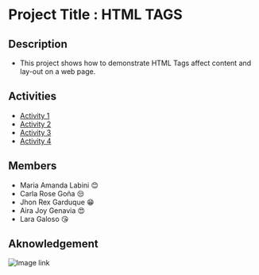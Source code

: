# Project Title : HTML TAGS 

## Description
- This project shows how to demonstrate HTML Tags affect content and lay-out on a web page.
## Activities
- [Activity 1](https://github.com/JhonRexGarduque/HTML-file/blob/main/activity1.html)
- [Activity 2](https://jhonrexgarduque.github.io/HTML-file/)
- [Activity 3](https://github.com/JhonRexGarduque/HTML-file/blob/main/activity-3.html)
- [Activity 4](https://github.com/JhonRexGarduque/HTML-file/blob/main/Activity4.html)
## Members
- Maria Amanda Labini 😊
- Carla Rose Goña 😒
- Jhon Rex Garduque 😁
- Aira Joy Genavia 😍
- Lara Galoso 😘
## Aknowledgement
![Image link](https://media.tenor.com/PklKfxjCKHEAAAAC/gif.gif)

